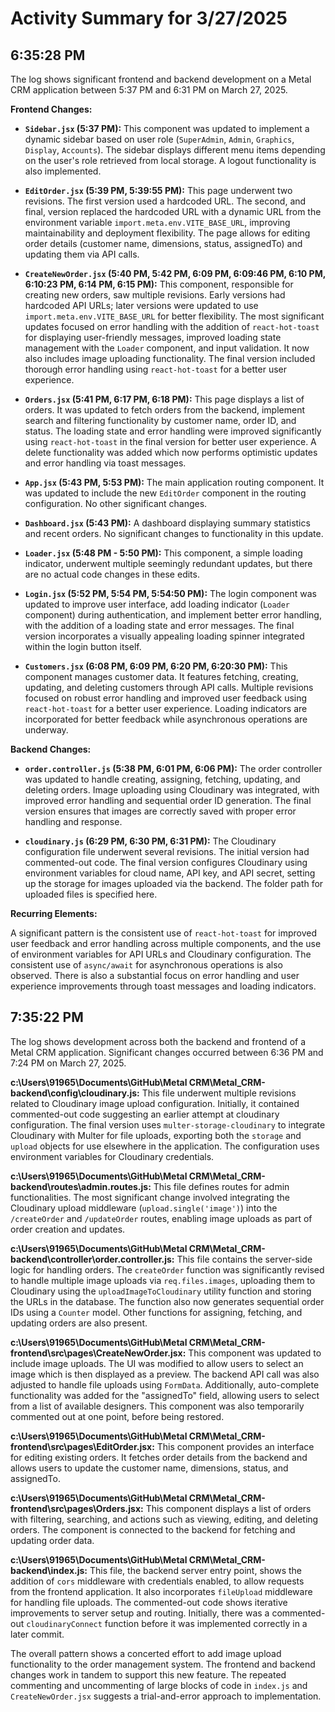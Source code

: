 # Activity Summary for 3/27/2025

## 6:35:28 PM
The log shows significant frontend and backend development on a Metal CRM application between 5:37 PM and 6:31 PM on March 27, 2025.

**Frontend Changes:**

* **`Sidebar.jsx` (5:37 PM):** This component was updated to implement a dynamic sidebar based on user role (`SuperAdmin`, `Admin`, `Graphics`, `Display`, `Accounts`).  The sidebar displays different menu items depending on the user's role retrieved from local storage. A logout functionality is also implemented.

* **`EditOrder.jsx` (5:39 PM, 5:39:55 PM):** This page underwent two revisions.  The first version used a hardcoded URL. The second, and final, version replaced the hardcoded URL with a dynamic URL from the environment variable `import.meta.env.VITE_BASE_URL`, improving maintainability and deployment flexibility. The page allows for editing order details (customer name, dimensions, status, assignedTo) and updating them via API calls.

* **`CreateNewOrder.jsx` (5:40 PM, 5:42 PM, 6:09 PM, 6:09:46 PM, 6:10 PM, 6:10:23 PM, 6:14 PM, 6:15 PM):** This component, responsible for creating new orders, saw multiple revisions. Early versions had hardcoded API URLs; later versions were updated to use `import.meta.env.VITE_BASE_URL` for better flexibility. The most significant updates focused on error handling with the addition of `react-hot-toast` for displaying user-friendly messages, improved loading state management with the `Loader` component, and input validation.  It now also includes image uploading functionality.  The final version included thorough error handling using `react-hot-toast` for a better user experience.

* **`Orders.jsx` (5:41 PM, 6:17 PM, 6:18 PM):** This page displays a list of orders. It was updated to fetch orders from the backend, implement search and filtering functionality by customer name, order ID, and status.  The loading state and error handling were improved significantly using `react-hot-toast`  in the final version for better user experience. A delete functionality was added which now performs optimistic updates and error handling via toast messages.


* **`App.jsx` (5:43 PM, 5:53 PM):** The main application routing component. It was updated to include the new `EditOrder` component in the routing configuration. No other significant changes.

* **`Dashboard.jsx` (5:43 PM):**  A dashboard displaying summary statistics and recent orders. No significant changes to functionality in this update.

* **`Loader.jsx` (5:48 PM - 5:50 PM):** This component, a simple loading indicator, underwent multiple seemingly redundant updates, but there are no actual code changes in these edits.

* **`Login.jsx` (5:52 PM, 5:54 PM, 5:54:50 PM):** The login component was updated to improve user interface, add loading indicator (`Loader` component) during authentication, and implement better error handling, with the addition of a loading state and error messages. The final version incorporates a visually appealing loading spinner integrated within the login button itself.

* **`Customers.jsx` (6:08 PM, 6:09 PM, 6:20 PM, 6:20:30 PM):** This component manages customer data. It features fetching, creating, updating, and deleting customers through API calls. Multiple revisions focused on robust error handling and improved user feedback using `react-hot-toast` for a better user experience. Loading indicators are incorporated for better feedback while asynchronous operations are underway.



**Backend Changes:**

* **`order.controller.js` (5:38 PM, 6:01 PM, 6:06 PM):** The order controller was updated to handle creating, assigning, fetching, updating, and deleting orders.  Image uploading using Cloudinary was integrated, with improved error handling and sequential order ID generation.  The final version ensures that images are correctly saved with proper error handling and response.

* **`cloudinary.js` (6:29 PM, 6:30 PM, 6:31 PM):** The Cloudinary configuration file underwent several revisions. The initial version had commented-out code. The final version configures Cloudinary using environment variables for cloud name, API key, and API secret, setting up the storage for images uploaded via the backend. The folder path for uploaded files is specified here.


**Recurring Elements:**

A significant pattern is the consistent use of `react-hot-toast` for improved user feedback and error handling across multiple components, and the use of environment variables for API URLs and Cloudinary configuration.  The consistent use of `async/await` for asynchronous operations is also observed.  There is also a substantial focus on error handling and user experience improvements through toast messages and loading indicators.


## 7:35:22 PM
The log shows development across both the backend and frontend of a Metal CRM application.  Significant changes occurred between 6:36 PM and 7:24 PM on March 27, 2025.

**c:\Users\91965\Documents\GitHub\Metal CRM\Metal_CRM-backend\config\cloudinary.js:** This file underwent multiple revisions related to Cloudinary image upload configuration.  Initially, it contained commented-out code suggesting an earlier attempt at cloudinary configuration. The final version uses `multer-storage-cloudinary` to integrate Cloudinary with Multer for file uploads, exporting both the `storage` and `upload` objects for use elsewhere in the application.  The configuration uses environment variables for Cloudinary credentials.

**c:\Users\91965\Documents\GitHub\Metal CRM\Metal_CRM-backend\routes\admin.routes.js:** This file defines routes for admin functionalities.  The most significant change involved integrating the Cloudinary upload middleware (`upload.single('image')`) into the `/createOrder` and `/updateOrder` routes, enabling image uploads as part of order creation and updates.

**c:\Users\91965\Documents\GitHub\Metal CRM\Metal_CRM-backend\controller\order.controller.js:** This file contains the server-side logic for handling orders.  The `createOrder` function was significantly revised to handle multiple image uploads via `req.files.images`, uploading them to Cloudinary using the `uploadImageToCloudinary` utility function and storing the URLs in the database.  The function also now generates sequential order IDs using a `Counter` model. Other functions for assigning, fetching, and updating orders are also present.

**c:\Users\91965\Documents\GitHub\Metal CRM\Metal_CRM-frontend\src\pages\CreateNewOrder.jsx:** This component was updated to include image uploads.  The UI was modified to allow users to select an image which is then displayed as a preview. The backend API call was also adjusted to handle file uploads using `FormData`. Additionally, auto-complete functionality was added for the "assignedTo" field, allowing users to select from a list of available designers.  This component was also temporarily commented out at one point, before being restored.

**c:\Users\91965\Documents\GitHub\Metal CRM\Metal_CRM-frontend\src\pages\EditOrder.jsx:** This component provides an interface for editing existing orders.  It fetches order details from the backend and allows users to update the customer name, dimensions, status, and assignedTo.

**c:\Users\91965\Documents\GitHub\Metal CRM\Metal_CRM-frontend\src\pages\Orders.jsx:** This component displays a list of orders with filtering, searching, and actions such as viewing, editing, and deleting orders. The component is connected to the backend for fetching and updating order data.

**c:\Users\91965\Documents\GitHub\Metal CRM\Metal_CRM-backend\index.js:**  This file, the backend server entry point, shows the addition of `cors` middleware with credentials enabled, to allow requests from the frontend application.  It also incorporates `fileUpload` middleware for handling file uploads. The commented-out code shows iterative improvements to server setup and routing. Initially, there was a commented-out `cloudinaryConnect` function before it was implemented correctly in a later commit.


The overall pattern shows a concerted effort to add image upload functionality to the order management system.  The frontend and backend changes work in tandem to support this new feature.  The repeated commenting and uncommenting of large blocks of code in `index.js` and `CreateNewOrder.jsx`  suggests a trial-and-error approach to implementation.

